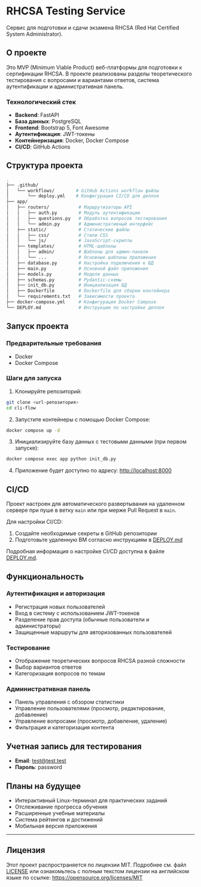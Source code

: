 # RHCSA Testing Service

Сервис для подготовки и сдачи экзамена RHCSA (Red Hat Certified System Administrator).

## О проекте

Это MVP (Minimum Viable Product) веб-платформы для подготовки к сертификации RHCSA. В проекте реализованы разделы теоретического тестирования с вопросами и вариантами ответов, система аутентификации и административная панель.

### Технологический стек

- **Backend**: FastAPI
- **База данных**: PostgreSQL
- **Frontend**: Bootstrap 5, Font Awesome
- **Аутентификация**: JWT-токены
- **Контейнеризация**: Docker, Docker Compose
- **CI/CD**: GitHub Actions

## Структура проекта

```bash
.
├── .github/
│   └── workflows/        # GitHub Actions workflow файлы
│       └── deploy.yml    # Конфигурация CI/CD для деплоя
├── app/
│   ├── routers/           # Маршрутизаторы API
│   │   ├── auth.py        # Модуль аутентификации
│   │   ├── questions.py   # Обработка вопросов тестирования
│   │   └── admin.py       # Административный интерфейс
│   ├── static/            # Статические файлы
│   │   ├── css/           # Стили CSS
│   │   └── js/            # JavaScript-скрипты
│   ├── templates/         # HTML-шаблоны
│   │   ├── admin/         # Шаблоны для админ-панели
│   │   └── ...            # Основные шаблоны приложения
│   ├── database.py        # Настройка подключения к БД
│   ├── main.py            # Основной файл приложения
│   ├── models.py          # Модели данных
│   ├── schemas.py         # Pydantic-схемы
│   ├── init_db.py         # Инициализация БД
│   ├── Dockerfile         # Dockerfile для сборки контейнера
│   └── requirements.txt   # Зависимости проекта
├── docker-compose.yml     # Конфигурация Docker Compose
└── DEPLOY.md              # Инструкции по настройке деплоя
```

## Запуск проекта

### Предварительные требования

- Docker
- Docker Compose

### Шаги для запуска

1. Клонируйте репозиторий:

```bash
git clone <url-репозитория>
cd cli-flow
```

2. Запустите контейнеры с помощью Docker Compose:

```bash
docker compose up -d
```

3. Инициализируйте базу данных с тестовыми данными (при первом запуске):

```bash
docker compose exec app python init_db.py
```

4. Приложение будет доступно по адресу: <http://localhost:8000>

## CI/CD

Проект настроен для автоматического развертывания на удаленном сервере при пуше в ветку `main` или при мерже Pull Request в `main`.

Для настройки CI/CD:
1. Создайте необходимые секреты в GitHub репозитории
2. Подготовьте удаленную ВМ согласно инструкциям в [DEPLOY.md](DEPLOY.md)

Подробная информация о настройке CI/CD доступна в файле [DEPLOY.md](DEPLOY.md).

## Функциональность

### Аутентификация и авторизация
- Регистрация новых пользователей
- Вход в систему с использованием JWT-токенов
- Разделение прав доступа (обычные пользователи и администраторы)
- Защищенные маршруты для авторизованных пользователей

### Тестирование
- Отображение теоретических вопросов RHCSA разной сложности
- Выбор вариантов ответов
- Категоризация вопросов по темам

### Административная панель
- Панель управления с обзором статистики
- Управление пользователями (просмотр, редактирование, добавление)
- Управление вопросами (просмотр, добавление, удаление)
- Фильтрация и категоризация контента

## Учетная запись для тестирования

- **Email**: test@test.test
- **Пароль**: password

## Планы на будущее

- Интерактивный Linux-терминал для практических заданий
- Отслеживание прогресса обучения
- Расширенные учебные материалы
- Система рейтингов и достижений
- Мобильная версия приложения

---

## Лицензия

Этот проект распространяется по лицензии MIT. Подробнее см. файл [LICENSE](LICENSE) или ознакомьтесь с полным текстом лицензии на английском языке по ссылке: https://opensource.org/licenses/MIT
